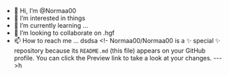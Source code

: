 - 👋 Hi, I’m @Normaa00
- 👀 I’m interested in things
- 🌱 I’m currently learning ...
- 💞️ I’m looking to collaborate on .hgf
- 📫 How to reach me ...
dsdsa
<!-
Normaa00/Normaa00 is a ✨ special ✨ repository because its `README.md` (this file) appears on your GitHub profile.
You can click the Preview link to take a look at your changes.
--->h
